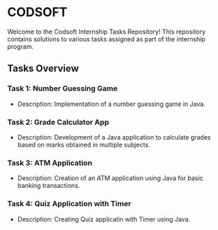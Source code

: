 # CODSOFT

Welcome to the Codsoft Internship Tasks Repository! This repository contains solutions to various tasks assigned as part of the internship program.

## Tasks Overview

### Task 1: Number Guessing Game
- Description: Implementation of a number guessing game in Java.

### Task 2: Grade Calculator App
- Description: Development of a Java application to calculate grades based on marks obtained in multiple subjects.

### Task 3: ATM Application
- Description: Creation of an ATM application using Java for basic banking transactions.

### Task 4: Quiz Application with Timer
- Description: Creating Quiz applicatin with Timer using Java.



